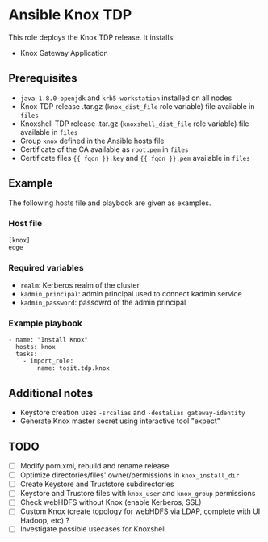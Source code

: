 # Ansible Knox TDP

This role deploys the Knox TDP release. It installs:

- Knox Gateway Application

## Prerequisites

- `java-1.8.0-openjdk` and `krb5-workstation` installed on all nodes
- Knox TDP release .tar.gz (`knox_dist_file` role variable) file available in `files`
- Knoxshell TDP release .tar.gz (`knoxshell_dist_file` role variable) file available in `files`
- Group `knox` defined in the Ansible hosts file
- Certificate of the CA available as `root.pem` in `files`
- Certificate files `{{ fqdn }}.key` and `{{ fqdn }}.pem` available in `files`


## Example

The following hosts file and playbook are given as examples.

### Host file
```
[knox]
edge
```

### Required variables

- `realm`: Kerberos realm of the cluster
- `kadmin_principal`: admin principal used to connect kadmin service
- `kadmin_password`: passowrd of the admin principal

### Example playbook
```
- name: "Install Knox"
  hosts: knox
  tasks:
    - import_role:
        name: tosit.tdp.knox
```


## Additional notes

- Keystore creation uses `-srcalias` and `-destalias gateway-identity`
- Generate Knox master secret using interactive tool "expect"


## TODO

- [ ] Modify pom.xml, rebuild and rename release
- [ ] Optimize directories/files' owner/permissions in `knox_install_dir`
- [ ] Create Keystore and Truststore subdirectories
- [ ] Keystore and Trustore files with `knox_user` and `knox_group` permissions
- [ ] Check webHDFS without Knox (enable Kerberos, SSL)
- [ ] Custom Knox (create topology for webHDFS via LDAP, complete with UI Hadoop, etc) ?
- [ ] Investigate possible usecases for Knoxshell
